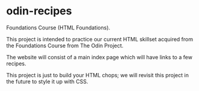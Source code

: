 # odin-recipes
Foundations Course (HTML Foundations).

This project is intended to practice our current HTML skillset acquired from the Foundations Course from The Odin Project.

The website will consist of a main index page which will have links to a few recipes.

This project is just to build your HTML chops; we will revisit this project in the future to style it up with CSS.
